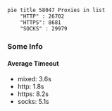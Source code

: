 
```mermaid
pie title 58047 Proxies in list
    "HTTP" : 26702
    "HTTPS": 8681
    "SOCKS" : 29979
```

### Some Info
#### Average Timeout

- mixed: 3.6s
- http: 1.8s
- https: 8.2s
- socks: 5.1s